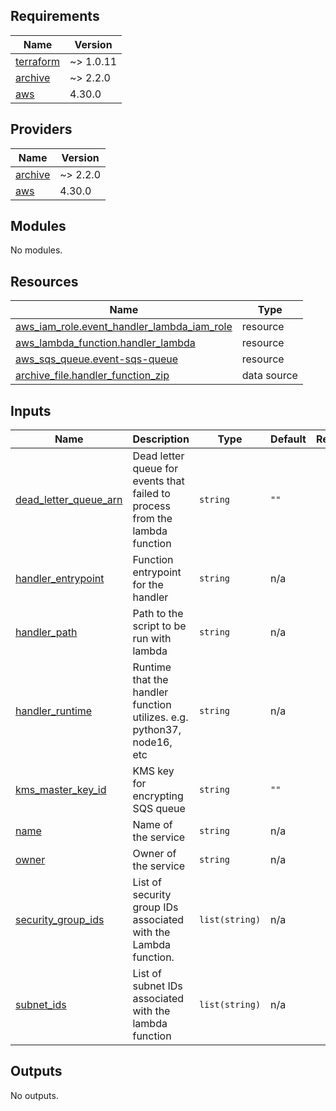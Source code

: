 ## Requirements

| Name | Version |
|------|---------|
| <a name="requirement_terraform"></a> [terraform](#requirement\_terraform) | ~> 1.0.11 |
| <a name="requirement_archive"></a> [archive](#requirement\_archive) | ~> 2.2.0 |
| <a name="requirement_aws"></a> [aws](#requirement\_aws) | 4.30.0 |

## Providers

| Name | Version |
|------|---------|
| <a name="provider_archive"></a> [archive](#provider\_archive) | ~> 2.2.0 |
| <a name="provider_aws"></a> [aws](#provider\_aws) | 4.30.0 |

## Modules

No modules.

## Resources

| Name | Type |
|------|------|
| [aws_iam_role.event_handler_lambda_iam_role](https://registry.terraform.io/providers/hashicorp/aws/4.30.0/docs/resources/iam_role) | resource |
| [aws_lambda_function.handler_lambda](https://registry.terraform.io/providers/hashicorp/aws/4.30.0/docs/resources/lambda_function) | resource |
| [aws_sqs_queue.event-sqs-queue](https://registry.terraform.io/providers/hashicorp/aws/4.30.0/docs/resources/sqs_queue) | resource |
| [archive_file.handler_function_zip](https://registry.terraform.io/providers/hashicorp/archive/latest/docs/data-sources/file) | data source |

## Inputs

| Name | Description | Type | Default | Required |
|------|-------------|------|---------|:--------:|
| <a name="input_dead_letter_queue_arn"></a> [dead\_letter\_queue\_arn](#input\_dead\_letter\_queue\_arn) | Dead letter queue for events that failed to process from the lambda function | `string` | `""` | no |
| <a name="input_handler_entrypoint"></a> [handler\_entrypoint](#input\_handler\_entrypoint) | Function entrypoint for the handler | `string` | n/a | yes |
| <a name="input_handler_path"></a> [handler\_path](#input\_handler\_path) | Path to the script to be run with lambda | `string` | n/a | yes |
| <a name="input_handler_runtime"></a> [handler\_runtime](#input\_handler\_runtime) | Runtime that the handler function utilizes. e.g. python37, node16, etc | `string` | n/a | yes |
| <a name="input_kms_master_key_id"></a> [kms\_master\_key\_id](#input\_kms\_master\_key\_id) | KMS key for encrypting SQS queue | `string` | `""` | no |
| <a name="input_name"></a> [name](#input\_name) | Name of the service | `string` | n/a | yes |
| <a name="input_owner"></a> [owner](#input\_owner) | Owner of the service | `string` | n/a | yes |
| <a name="input_security_group_ids"></a> [security\_group\_ids](#input\_security\_group\_ids) | List of security group IDs associated with the Lambda function. | `list(string)` | n/a | yes |
| <a name="input_subnet_ids"></a> [subnet\_ids](#input\_subnet\_ids) | List of subnet IDs associated with the lambda function | `list(string)` | n/a | yes |

## Outputs

No outputs.
